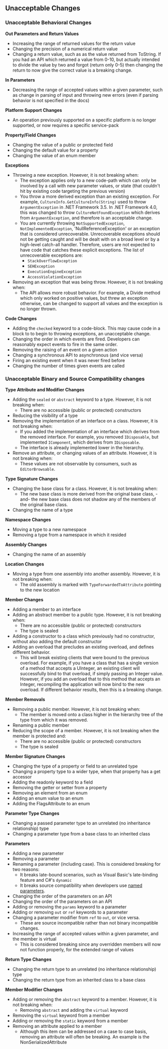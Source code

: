## Unacceptable Changes

### Unacceptable Behavioral Changes

**Out Parameters and Return Values**
* Increasing the range of returned values for the return value
* Changing the precision of a numerical return value
* Changing a return value, such as as the value returned from ToString. If you had an API which returned a value from 0-10, but actually intended to divide the value by two and forgot (return only 0-5) then changing the return to now give the correct value is a breaking change.

**In Parameters**
* Decreasing the range of accepted values within a given parameter, such as change in parsing of input and throwing new errors (even if parsing behavior is not specified in the docs)

**Platform Support Changes**
* An operation previously supported on a specific platform is no longer supported, or now requires a specific service-pack

**Property/Field Changes**
* Changing the value of a public or protected field
* Changing the default value for a property
* Changing the value of an enum member

**Exceptions**
* Throwing a new exception. However, it is not breaking when:
  * The exception applies only to a new code-path which can only be involved by a call with new parameter values, or state (that couldn't hit by existing code targeting the previous version)
  * You throw a more derived exception than an existing exception. For example, `CultureInfo.GetCultureInfo(String)` used to throw `ArgumentException` in .NET Framework 3.5. In .NET Framework 4.0, this was changed to throw `CultureNotFoundException` which derives from `ArgumentException`, and therefore is an acceptable change. 
  * You are currently throwing `NotSupportedException`, `NotImplementedException`, 'NullReferenceException' or an exception that is considered unrecoverable. Unrecoverable exceptions should not be getting caught and will be dealt with on a broad level or by a high-level catch-all handler. Therefore, users are not expected to have code that catches these explicit exceptions. The list of unrecoverable exceptions are:
     * `StackOverflowException`
     * `SEHException`
     * `ExecutionEngineException`
     * `AccessViolationException`
* Removing an exception that was being throw. However, it is not breaking when:
  * The API allows more robust behavior. For example, a Divide method which only worked on positive values, but threw an exception otherwise, can be changed to support all values and the exception is no longer thrown.

**Code Changes**
* Adding the `checked` keyword to a code-block. This may cause code in a block to to begin to throwing exceptions, an unacceptable change.
* Changing the order in which events are fired. Developers can reasonably expect events to fire in the same order.
* Removing the raising of an event on a given action
* Changing a synchronous API to asynchronous (and vice versa)
* Firing an existing event when it was never fired before
* Changing the number of times given events are called

### Unacceptable Binary and Source Compatibility changes

**Type Attribute and Modifier Changes**
* Adding the `sealed` or `abstract` keyword to a type. However, it is not breaking when:
  * There are no accessible (public or protected) constructors
* Reducing the visibility of a type
* Removing the implementation of an interface on a class. However, it is not breaking when:
  * If you added the implementation of an interface which derives from the removed interface. For example, you removed `IDisposable`, but implemented `IComponent`, which derives from `IDisposable`.
  * The interface is already implemented lower in the hierarchy.
* Remove an attribute, or changing values of an attribute. However, it is not breaking when:
  * These values are not observable by consumers, such as `EditorBrowsable`.

**Type Signature Changes**
* Changing the base class for a class. However, it is not breaking when:
  * The new base class is more derived from the original base class, -and- the new base class does not shadow any of the members of the original base class.
* Changing the name of a type

**Namespace Changes**
* Moving a type to a new namespace
* Removing a type from a namespace in which it resided

**Assembly Changes**
* Changing the name of an assembly

**Location Changes**
* Moving a type from one assembly into another assembly. However, it is not breaking when:
  * The old assembly is marked with `TypeForwardedToAttribute` pointing to the new location

**Member Changes**
* Adding a member to an interface
* Adding an abstract member to a public type. However, it is not breaking when:
  * There are no accessible (public or protected) constructors
  * The type is sealed
* Adding a constructor to a class which previously had no constructor, without also adding the default constructor
* Adding an overload that precludes an existing overload, and defines different behavior.
  * This will break existing clients that were bound to the previous overload. For example, if you have a class that has a single version of a method that accepts a UInteger, an existing client will successfully bind to that overload, if simply passing an Integer value. However, if you add an overload that to this method that accepts an Integer, recompiling the application will now bind to the new overload. If different behavior results, then this is a breaking change.

**Member Removals**
* Removing a public member. However, it is not breaking when:
  * The member is moved onto a class higher in the hierarchy tree of the type from which it was removed.
* Renaming a public member
* Reducing the scope of a member. However, it is not breaking when the member is protected and:
  * There are no accessible (public or protected) constructors
  * The type is sealed

**Member Signature Changes**
* Changing the type of a property or field to an unrelated type
* Changing a property type to a wider type, when that property has a get accessor
* Adding the readonly keyword to a field
* Removing the getter or setter from a property
* Removing an element from an enum
* Adding an enum value to an enum
* Adding the FlagsAttribute to an enum


**Parameter Type Changes**
* Changing a passed parameter type to an unrelated (no inheritance relationship) type
* Changing a parameter type from a base class to an inherited class

**Parameters**
* Adding a new parameter 
* Removing a parameter 
* Renaming a parameter (including case). This is considered breaking for two reasons:
  * It breaks late-bound scenarios, such as Visual Basic's late-binding feature and C#'s `dynamic`
  * It breaks source compatibility when developers use [named parameters](http://msdn.microsoft.com/en-us/library/dd264739.aspx).
* Changing the order of the parameters on an API
* Changing the order of the parameters on an API 
* Adding or removing the `params` keyword to a parameter
* Adding or removing `out` or `ref` keywords to a parameter
* Changing a parameter modifier from `ref` to `out`, or vice versa.
  * These are source incompatible rather than not binary incompatible changes.
* Increasing the range of accepted values within a given parameter, and the member is virtual
  * This is considered breaking since any overridden members will now not function properly, for the extended range of values

**Return Type Changes**
* Changing the return type to an unrelated (no inheritance relationship) type
* Changing the return type from an inherited class to a base class					

**Member Modifier Changes**
* Adding or removing the `abstract` keyword to a member. However, it is not breaking when:
  * Removing `abstract` and adding the `virtual` keyword
* Removing the `virtual` keyword from a member
* Adding or removing the `static` keyword from a member
* Removing an attribute applied to a member
  * Although this item can be addressed on a case to case basis, removing an attribute will often be breaking. An example is the NonSerializedAttribute
